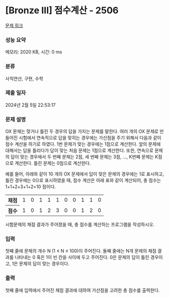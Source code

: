 # [Bronze III] 점수계산 - 2506 

[문제 링크](https://www.acmicpc.net/problem/2506) 

### 성능 요약

메모리: 2020 KB, 시간: 0 ms

### 분류

사칙연산, 구현, 수학

### 제출 일자

2024년 2월 5일 22:53:17

### 문제 설명

<p>OX 문제는 맞거나 틀린 두 경우의 답을 가지는 문제를 말한다. 여러 개의 OX 문제로 만들어진 시험에서 연속적으로 답을 맞히는 경우에는 가산점을 주기 위해서 다음과 같이 점수 계산을 하기로 하였다. 1번 문제가 맞는 경우에는 1점으로 계산한다. 앞의 문제에 대해서는 답을 틀리다가 답이 맞는 처음 문제는 1점으로 계산한다. 또한, 연속으로 문제의 답이 맞는 경우에서 두 번째 문제는 2점, 세 번째 문제는 3점, ..., K번째 문제는 K점으로 계산한다. 틀린 문제는 0점으로 계산한다.</p>

<p>예를 들어, 아래와 같이 10 개의 OX 문제에서 답이 맞은 문제의 경우에는 1로 표시하고, 틀린 경우에는 0으로 표시하였을 때, 점수 계산은 아래 표와 같이 계산되어, 총 점수는 1+1+2+3+1+2=10 점이다.</p>

<table class="table table-bordered table-center-30 td-center th-center">
	<tbody>
		<tr>
			<th>채점</th>
			<td>1</td>
			<td>0</td>
			<td>1</td>
			<td>1</td>
			<td>1</td>
			<td>0</td>
			<td>0</td>
			<td>1</td>
			<td>1</td>
			<td>0</td>
		</tr>
		<tr>
			<th>점수</th>
			<td>1</td>
			<td>0</td>
			<td>1</td>
			<td>2</td>
			<td>3</td>
			<td>0</td>
			<td>0</td>
			<td>1</td>
			<td>2</td>
			<td>0</td>
		</tr>
	</tbody>
</table>

<p>시험문제의 채점 결과가 주어졌을 때, 총 점수를 계산하는 프로그램을 작성하시오.</p>

### 입력 

 <p>첫째 줄에 문제의 개수 N (1 ≤ N ≤ 100)이 주어진다. 둘째 줄에는 N개 문제의 채점 결과를 나타내는 0 혹은 1이 빈 칸을 사이에 두고 주어진다. 0은 문제의 답이 틀린 경우이고, 1은 문제의 답이 맞는 경우이다. </p>

### 출력 

 <p>첫째 줄에 입력에서 주어진 채점 결과에 대하여 가산점을 고려한 총 점수를 출력한다. </p>

